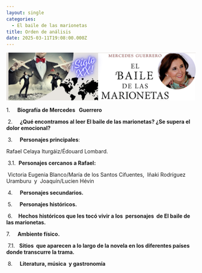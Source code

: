 ```yaml
---
layout: single
categories:
  - El baile de las marionetas
title: Orden de análisis
date: 2025-03-11T19:08:00.000Z
---
```

![](/assets/img/banner.png "El  baile de las marionetas de                      Mercedes  Guerrero ")






1.    
**Biografía de Mercedes   Guerrero**

 2.    
**¿Qué encontramos al leer El baile de las marionetas? ¿Se supera el dolor emocional?**

 3.    
**Personajes principales**:  

Rafael Celaya
Iturgáiz/Édouard Lombard. 

 3.1.  **Personajes cercanos a Rafael:**   

 Victoria Eugenia Blanco/María de los Santos
Cifuentes,  Iñaki Rodríguez Uramburu  y 
Joaquín/Lucien Hévin

 4.    
**Personajes secundarios.**

 5.    
**Personajes históricos.**

 6.      **Hechos históricos que les tocó vivir a los  personajes  de El baile de las marionetas.**

7.    
**Ambiente físico.**  

 7.1.   **Sitios  que aparecen a lo largo de la novela en los diferentes
países donde transcurre la trama.**

 8.    
**Literatura, música  y gastronomía**
